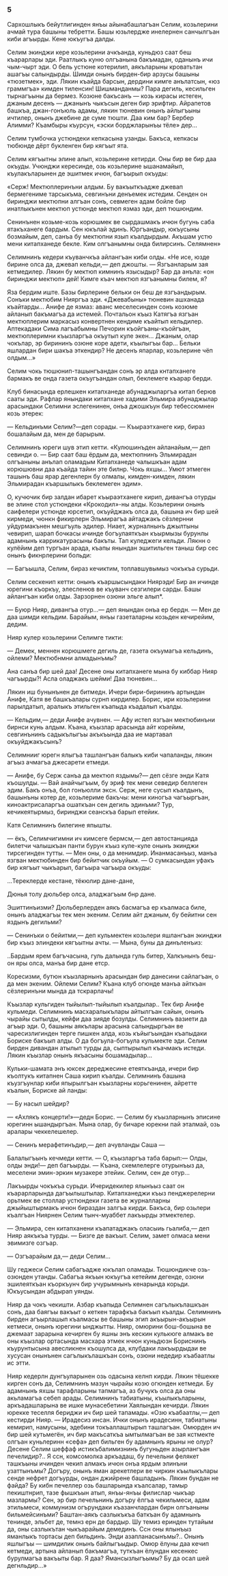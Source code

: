### 5

Сархошлыкъ бейутлигинден янъы айынабашлагъан Селим, козьлерини ачмай тура башыны тебретти.
Башы юзьлердже инелернен санчылгъан киби агъырды.
Кене юкъугъа далды.

Селим экинджи кере козьлерини ачкъанда, куньдюз саат беш къарарлары эди.
Раатлыкъ куню олгъанына бакъмадан, оданынъ ичи чым-чырт эди.
О бель устюне котерилип, аякъларыны кроватьтан ашагъы салындырды.
Шимди онынъ бирден-бир арзусы башыны «тюзетмек», эди.
Лякин къайда барсын, дердини кимге анълатсын, «юз граммгъа» кимден тиленсин!
Шишманданмы?
Пара дегиль, кесильген тырнагъыны да бермез.
Козюне бакъсанъ — козь кирасы истеген, джаным десенъ — джанынъ чыкъсын деген бир эрифтир.
Айрапетов башкъа, джан-гонъюль адамы, лякин тюневин онынъ айлыгъыны ичтилер, онынъ джебине де суме тюшти.
Даа ким бар?
Бербер Алимми?
Къамбыры къурсун, «эски борджларынъы тёле» дер...

Селим тумбочка устюндеки кепкасына узанды.
Бакъса, кепкасы тюбюнде дёрт букленген бир кягъыт ята.

Селим кягъытны элине алып, козьлерине кетирди.
Оны бир ве бир даа окъуды.
Учюнджи кересинде, озь козьлерине ышанамайып, къулакъларынен де эшитмек ичюн, багъырып окъуды:

«Серж!
Мектюплеринъни алдым.
Бу вакъыткъадже джевап бермегениме тарсыкъма, севгинъни денъемек истедим.
Сенден он биринджи мектюпни алгъан сонъ, севмеген адам бойле бир инатлыкънен мектюп устюнде мектюп язмаз эди, деп тюшюндим.

Сенинънен козьме-козь корюшмек ве сырдашмакъ ичюн бугунь саба ятакъханеге бардым.
Сен юкълай эдинъ.
Юргъандыр, юкъусыны бозмайым, деп, санъа бу мектюпни язып къалдырдым.
Акъшам устю мени китапханеде бекле.
Ким олгъанымны онда билирсинъ.
Селямнен»

Селимнинъ кедери къуванчкъа айлангъан киби олды.
«Не исе, юзде бирине олса да, джевап кельди,— деп джошты.
— Язгъанларым зая кетмедилер.
Лякин бу мектюп кимнинъ язысыдыр?
Бар да анъла:
«он биринджи мектюп» дей!
Кимге къач мектюп язгъанымны билем, я?

Яза бердим иште.
Базы бирлерине бельки он беш де язгъандырым.
Сонъки мектюбим Нияргъа эди.
«Джевабыны» тюневин ашханада къайтарды...
Анифе де язмаз: аванс меселесинден сонъ козюме айланып бакъмагъа да истемей.
Почтальон къыз Катягъа язгъан мектюплерим маркасыз конвертнен кендиме къайтып кельдилер.
Аптекадаки Сима лагъабымны Печорин къойгъаны-къойгъан, мектюплеримни къызларгъа окъутып куле экен...
Джаным, олар чокълар, эр бирининъ озюне коре адети, къылыгъы бар...
Бельки яшлардан бири шакъа эткендир?
Не десенъ япарлар, козьлерине чёп олдым...»

Селим чокь тюшюнип-ташынгъандан сонъ эр алда кнтапханеге бармакъ ве онда газета окъугъандан олып, беклемеге къарар берди.

Клуб бинасында ерлешкен китапханеде абунаджыларгъа китап берюв сааты эди.
Рафлар янындаки китапхане хадими Эльмира абунаджылар арасындаки Селимни эслегенинен, онъа джошкъун бир тебессюмнен козь этерек:

— Кельдинъми Селим?—деп сорады.
— Къыраэтханеге кир, бираз бошалайым да, мен де барырым.

Селимнинъ юреги шув этип кетти.
«Кулюшинъден айланайым,— деп севинди о.
— Бир саат баш ёрдым да, мектюпнинъ Эльмирадан олгъаныны анълап оламадым Китапханеде чалышкъан адам корюшювни даа къайда тайин эте билнр.
Чокь яхшы...
Умют этмеген ташынъ баш ярар дегенлерн бу олмалы, кимден-кимден, лякин Эльмирадан къаршылыкъ беклемеген эдим».

О, кучючик бир залдан ибарет къыраэтханеге кирип, дивангъа отурды ве элине стол устюндеки «Крокодил»-ны алды.
Козьлерини онынъ саифелери устюнде юрсетип, окъуйджакъ олса да, башына ич бир шей кирмеди, чюнкн фикирлерн Эльмирагъа айтаджакъ сёзлернни уйдурмакънен мешгъуль эдилер.
Ниает, журналнынъ джылтыны чевирип, шарап бочкасы ичинде богъулаяткъан къырмызы бурунлы адамнынъ каррикатурасыны бакъты.
Тап куледжеги кельди.
Лякнн о кулёйим деп тургъан арада, къапы янындан эшитильген таныш бир сес онынъ фикнрлерини больди:

— Багъышла, Селим, бираз кечиктим, топлавшувымыз чокъкъа сурьди.

Селим сескенип кетти: онынъ къаршысындаки Ниярэди!
Бир ан ичинде юрегини къоркъу, элесленюв ве къуванч сезгилери сарды.
Башы айлангъан киби олды.
Зарзорнен озюни эльге алып*.

— Буюр Нияр, дивангъа отур...— деп янындан онъа ер бердн.
— Мен де даа шимди кельдим.
Барайым, янъы газеталарны козьден кечирейим, дедим.

Нияр кулер козьлерини Селимге тикти:

— Демек, меннен корюшмеге дегиль де, газета окъумагъа кельдинъ, ойлеми?
Мектюбнмни алмадынъмы?

Ана санъа бир шей даа!
Десене оны китапханеге мына бу киббар Нияр чагъырды?!
Асла оладжакъ шейми!
Даа тюневин...

Лякин иш бунынънен де битмедн.
Ичери бири-бирининъ артындан Анифе, Катя ве башкъалары сурнп кирдилер.
Борис, ири козьлерини парылдатып, аралыкъ этильген къапыда къадалып къалды.

— Кельдим,— деди Анифе ачувнен.
— Афу истеп язгъан мектюбинъни бирнси кунь алдым.
Къана, къызлар арасында айт корейим, севгинънинъ садыкълыгъы акъкъында даа ие мартавал окъуйджакъсынъ?

Селимнииг юрегн ялыгъа ташлангъан балыкъ киби чапаланды, лякин агъыз ачмагъа джесарети етмеди.

— Анифе, бу Серж санъа да мектюп яздымы?— деп сёзге энди Катя къошулды.
— Вай анайчыгъым, бу эриф тек мени севедир беллеген эдим.
Бакъ онъа, бол гонъюлли эксн.
Серж, неге сусып къалдынъ, башынъны котер де, козьлериме бакъчы: мени киногъа чагъыргъан, киноактрисаларгъа ошаткъан сен дегиль эдинъми?
Тур, кечикеятырмыз, биринджи сеанскъа барып етейик.

Катя Селимнинъ билегине япышты.

— ёкъ, Селимчигимни ич кимсеге бермсм,— деп автостанцияда билетчи чалышкъан панти бурун къыз куле-куле онынъ экинджи тирсегинден тутты.
— Мен оны, о да менимдир.
Инанмасанъыз, манъа язгван мектюбинден бир бейитчик окъуйым.
— О сумкасындан уфакъ бир кягъыт чыкъарып, багъыра чагъыра окъуды:

...Тереклерде кестане, тёкюлир дане-дане,

Дюнья толу дюльбер олса, аладжагъым бнр дане.

Эшиттинъизми?
Дюльберлерден аякъ басмагъа ер къалмаса биле, онынъ аладжагъы тек мен экеним.
Селим айт джаным, бу бейитни сен яздынъ дегильми?

— Сенинъки о бейитми,— деп кульмектен козьлери яшлангъан экинджи бир къыз элиндеки кягъытны ачты.
— Мына, буны да динъленъиз:

..Бардым ярем багъчасына, гуль далында гуль битер, Халкънынъ беш-он яры олса, манъа бир дане етср.

Коресизми, бутюн къызларнынъ арасындан бир данесини сайлагъан, о да мен экеним.
Ойлеми Селим?
Къана клуб огюнде манъа айткъан сёзлеринъни мында да тскрарлачы!

Къызлар кульгиден тыйылып-тыйылып къалдылар..
Тек бир Анифе кульмеди.
Селимнинъ масхаралыкълары айтылгъан сайын, онынъ чырайы сытылды, кейфи даа зияде бозулды.
Селимнинъ вазиети да агъыр эди.
О, башыны аякълары арасына салындыргъан ве чаресизлигинден терге пишкен алда, козь къйыгъындан къапыдаки Бориске бакъып алды.
О да богъула-богъула кульмекте эди.
Селим бирден дивандан атылып турды да, сыптырылып къачмакъ истеди.
Лякин къызлар онынъ якъасыны бошамадылар...

Кульки-шамата энъ юксек дереджесине етеяткъанда, ичери бир къолтукъ китапнен Саша кирип къалды.
Селимнинъ башына къузгъунлар киби япырылгъан къызларны корьгенинен, айретте къалын, Бориске ай ланды:

— Бу насыл шейдир?

— «Ахлякъ концерти!»—дедн Борис.
— Селим бу къызларнынъ эписине юрегинн ышандыргъан.
Мына олар, бу бичаре юрекни пай эталмай, озь аралары чеккелешелер.

— Сенинъ мерафетинъдир,— деп ачувланды Саша —

Балалыгъынъ кечмеди кетти.
— О, къызларгъа таба барып:— Олды, олды энди!— деп багъырды.
— Къана, скемлелерге отурынъыз да, меселени эмин-эркин музакере этейик.
Селим, сен де отур...

Лакъырды чокъкъа сурьди.
Ичеридекилер ялынъыз саат он къарарларында дагъылыштылар.
Китапханеджи къыз пенджерелерни орьтмек ве столлар устюндеки газета ве журналларны джыйыштырмакъ ичюн бираздан залгъа кирди.
Бакъса, бир озьлери къалгъан Ниярнен Селим тынч-муаббет лакъырды этмектелер.

— Эльмира, сен китапханени къапатаджакъ оласыиь гьалиба,— деп Нияр аякъкъа турды.
— Бизге де вакъыт.
Селим, замет олмаса мени эвимизге озгъар.

— Озгъарайым да,— деди Селим...

Шу геджеси Селим сабагъадже юкълап оламады.
Тюшюндикче озь-озюнден утанды.
Сабагъа якъын юкъугъа кетейим дегенде, озюни эшилеяткъан къоркъунч бир учурымнынъ кенарында корьди.
Юкъусындан абдырап уянды.

Нияр да чокъ чекишти.
Азбар къапыда Селимнен сагълыкълашкъан сонъ, даа баягъы вакъыт о кеткен тарафкъа бакъып къалды.
Селимнинъ бирден агъырлашып къалмасы ве башыны эгип акъырын-акъырын кетмеси, онынъ юрегини ынджытты.
Нияр, омюрини бош-бошына ве джемаат зарарына кечирген бу яшны энъ кескин кулькюге алмакъ ве оны къызлар ортасында масхара этмек нчюн куньдюзн Бориснинъ къурунтысына авесликнен къошулса да, клубдаки лакъырдыдаи ве хусусан онынънен сагълыкълашкъан сонъ, озюни недедир къабаатлы ис этти.

Нияр кедерлн дунгъуларынен озь одасына келнп кирди.
Лякин тёшекке кирген сонъ да, Селимнинъ мазун чырайы козю огюнден кетмеди.
Бу адамнынъ яхшы тарафларыны тапмагъа, аз бучукъ олса да оны акьламагъа себеп арады.
Селимнинъ табиатыны, къылыкъларыны, аркъадашларына ве ишке мунасебетини Хаялындан кечирди.
Лякин юрекке теселля бериджи ич бир шей тапамады.
«Озю къабаатлы,— деп кестирди Нияр.
— Ирадесиз инсан.
Ички онынъ ирадесинн, табиатыны кемирип, намусыны, эдебини токъаллаштырып ташлагъан.
Омюрден ич бир шей кутьмегён, ич бир макъсаткъа ымтылмагъан ве зая кстмекте олгъан куньлеринн «сефа» деп бильген бу адамнынъ ярыны не олур?
Десене Селим шеффаф истикъбалимизнинъ бугуньден азырлангъан печелидир?..
Я ссн, комсомолка аркъадаш, бу печельни фелякет ташкъыны ичинден чекип алмакъ ичюн онъа ярдым элинъни узаттынъмы?
Догъру, онынъ яман арекетлери ве чиркин къылыкълары сенде нефрет догъурды, ондан джийрене башладынъ.
Лякин бундан не файда?
Бу кибн печеллер озь башларында къалсалар, тамыр пекиштнрип, тазе фышкъын атып, янъы-янъы филислар чыкъар мазлармы?
Сен, эр бир печельнинъ догъру ёлгъа чекильмеси, адам этильмеси, коммунизм огърундаки къазанчлардан бирн олгъаныны бильмейсинъми?
Баштан-аякъ сазлыкъкъа баткъан бу адамнынъ тенинде, эльбет де, темнз ерн де бардыр.
Шу темиз еринден тутайым да, оны сазлыкътан чыкъарайым демединъ.
Ссн оны ялынъыз яманлыкъ тортасы деп бильдинъ.
Энди азапланасынъмы?..
Онынъ яшлыгъы — шимдилик онынъ байлыгъыдыр.
Омюр ёлуны даа кечип кетмеди, артына айланып бакъмагъа, туткъан ёлундан кесенкес бурулмагъа вакъыты бар.
Я даа?
Ямансызлыгъымы?
Бу да осал шей дегнльдир...»
